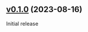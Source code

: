 ## [v0.1.0](https://github.com/eftalgezer/dummy_package_manager/tree/v0.1.0) (2023-08-16)

Initial release
